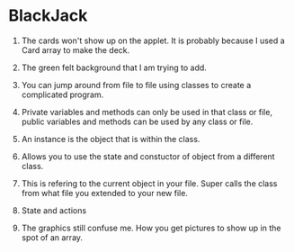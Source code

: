 BlackJack
=========
1. The cards won't show up on the applet. It is probably because I used a Card array to make the deck.

2. The green felt background that I am trying to add.

3. You can jump around from file to file using classes to create a complicated program.

4. Private variables and methods can only be used in that class or file, public variables and methods can be used by any
class or file.

5. An instance is the object that is within the class.

6. Allows you to use the state and constuctor of object from a different class.

7. This is refering to the current object in your file. Super calls the class from what file you
extended to your new file.

8. State and actions

9. The graphics still confuse me. How you get pictures to show up in the spot of an array.
